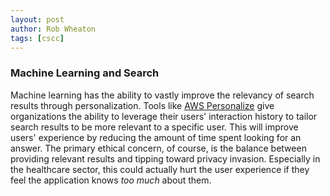```yaml
---
layout: post
author: Rob Wheaton
tags: [cscc]
---
```


### Machine Learning and Search
Machine learning has the ability to vastly improve the relevancy of search results through personalization. Tools like [AWS Personalize](https://aws.amazon.com/personalize/) give organizations the ability to leverage their users' interaction history to tailor search results to be more relevant to a specific user. This will improve users' experience by reducing the amount of time spent looking for an answer. The primary ethical concern, of course, is the balance between providing relevant results and tipping toward privacy invasion. Especially in the healthcare sector, this could actually hurt the user experience if they feel the application knows _too much_ about them.